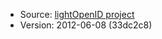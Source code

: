 * Source: [lightOpenID project](http://gitorious.org/lightopenid/lightopenid/blobs/history/master/openid.php)
* Version: 2012-06-08 (33dc2c8)
